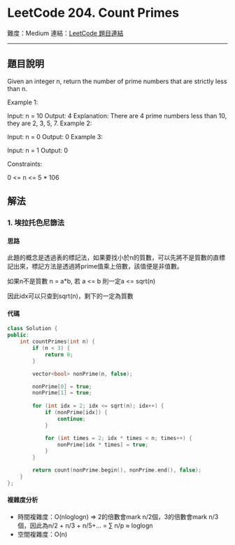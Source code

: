 # LeetCode 204. Count Primes

難度：Medium
連結：[LeetCode 題目連結](https://leetcode.com/problems/count-primes/description/)

---

## 題目說明

Given an integer n, return the number of prime numbers that are strictly less than n.

 

Example 1:

Input: n = 10
Output: 4
Explanation: There are 4 prime numbers less than 10, they are 2, 3, 5, 7.
Example 2:

Input: n = 0
Output: 0
Example 3:

Input: n = 1
Output: 0
 

Constraints:

0 <= n <= 5 * 106

## 解法
### 1. 埃拉托色尼篩法
#### 思路

此題的概念是透過表的標記法，如果要找小於n的質數，可以先將不是質數的直標記出來，標記方法是透過將prime值乘上倍數，該值便是非值數。

如果n不是質數
n = a*b, 若 a <= b
則一定a <= sqrt(n)

因此idx可以只查到sqrt(n)，剩下的一定為質數

#### 代碼
```c++
class Solution {
public:
    int countPrimes(int n) {
        if (n < 3) {
            return 0;
        }

        vector<bool> nonPrime(n, false);

        nonPrime[0] = true;
        nonPrime[1] = true;
        
        for (int idx = 2; idx <= sqrt(n); idx++) {
            if (nonPrime[idx]) {
                continue;
            }

            for (int times = 2; idx * times < n; times++) {
                nonPrime[idx * times] = true;
            }
        }

        return count(nonPrime.begin(), nonPrime.end(), false);
    }
}; 
```

#### 複雜度分析

- 時間複雜度：O(nloglogn) => 2的倍數會mark n/2個，3的倍數會mark n/3個，因此為n/2 + n/3 + n/5+... = ∑ n/p ≈ loglogn
- 空間複雜度：O(n)
